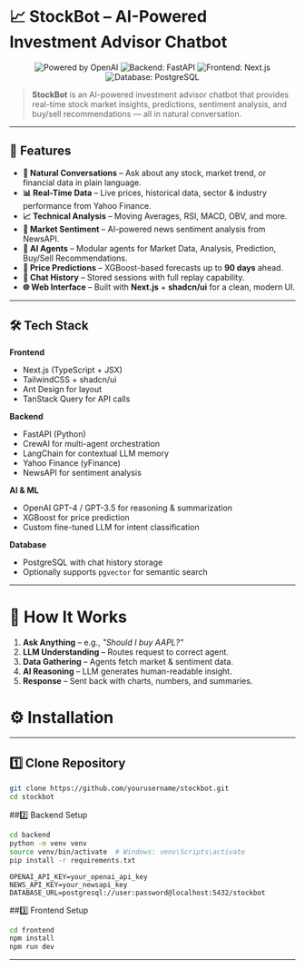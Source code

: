 # 📈 StockBot – AI-Powered Investment Advisor Chatbot

<p align="center">
  <img src="https://img.shields.io/badge/Powered%20By-OpenAI%20GPT--4-blue?style=for-the-badge&logo=openai" alt="Powered by OpenAI" />
  <img src="https://img.shields.io/badge/Backend-FastAPI-009688?style=for-the-badge&logo=fastapi" alt="Backend: FastAPI" />
  <img src="https://img.shields.io/badge/Frontend-Next.js-black?style=for-the-badge&logo=next.js" alt="Frontend: Next.js" />
  <img src="https://img.shields.io/badge/Database-PostgreSQL-316192?style=for-the-badge&logo=postgresql" alt="Database: PostgreSQL" />
</p>

> **StockBot** is an AI-powered investment advisor chatbot that provides real-time stock market insights, predictions, sentiment analysis, and buy/sell recommendations — all in natural conversation.

---

## 🚀 Features

- **💬 Natural Conversations** – Ask about any stock, market trend, or financial data in plain language.
- **📊 Real-Time Data** – Live prices, historical data, sector & industry performance from Yahoo Finance.
- **📈 Technical Analysis** – Moving Averages, RSI, MACD, OBV, and more.
- **📰 Market Sentiment** – AI-powered news sentiment analysis from NewsAPI.
- **🤖 AI Agents** – Modular agents for Market Data, Analysis, Prediction, Buy/Sell Recommendations.
- **🔮 Price Predictions** – XGBoost-based forecasts up to **90 days** ahead.
- **📂 Chat History** – Stored sessions with full replay capability.
- **🌐 Web Interface** – Built with **Next.js** + **shadcn/ui** for a clean, modern UI.

---

## 🛠️ Tech Stack

**Frontend**
- Next.js (TypeScript + JSX)
- TailwindCSS + shadcn/ui
- Ant Design for layout
- TanStack Query for API calls

**Backend**
- FastAPI (Python)
- CrewAI for multi-agent orchestration
- LangChain for contextual LLM memory
- Yahoo Finance (yFinance)
- NewsAPI for sentiment analysis

**AI & ML**
- OpenAI GPT-4 / GPT-3.5 for reasoning & summarization
- XGBoost for price prediction
- Custom fine-tuned LLM for intent classification

**Database**
- PostgreSQL with chat history storage
- Optionally supports `pgvector` for semantic search

---

# 🔮 How It Works

1. **Ask Anything** – e.g., _"Should I buy AAPL?"_
2. **LLM Understanding** – Routes request to correct agent.
3. **Data Gathering** – Agents fetch market & sentiment data.
4. **AI Reasoning** – LLM generates human-readable insight.
5. **Response** – Sent back with charts, numbers, and summaries.
# ⚙️ Installation

---

## 1️⃣ Clone Repository
```bash 
git clone https://github.com/yourusername/stockbot.git
cd stockbot
```

##2️⃣ Backend Setup
```bash
cd backend
python -m venv venv
source venv/bin/activate  # Windows: venv\Scripts\activate
pip install -r requirements.txt
```
```
OPENAI_API_KEY=your_openai_api_key
NEWS_API_KEY=your_newsapi_key
DATABASE_URL=postgresql://user:password@localhost:5432/stockbot
```
##3️⃣ Frontend Setup
```bash
cd frontend
npm install
npm run dev
```
---
